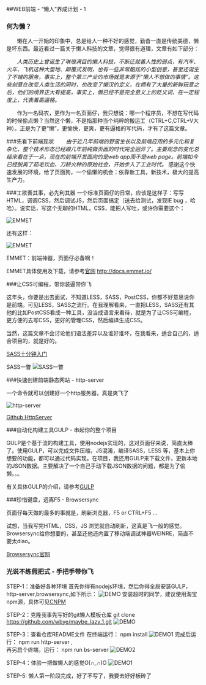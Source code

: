 ##WEB前端 - “懒人”养成计划 - 1

### 何为懒？
&nbsp;&nbsp;&nbsp;&nbsp;&nbsp;&nbsp;&nbsp;懒在人一开始的印象中，总是给人一种不好的感觉，勤奋一直是传统美德，懒是坏东西。最近看过一篇关于懒人科技的文章，觉得很有道理，文章有如下部分：

&nbsp;&nbsp;&nbsp;&nbsp;&nbsp;&nbsp;&nbsp;_人类历史上曾诞生了琳琅满目的懒人科技，不断迁就着人性的弱点，有汽车、火车、飞机这种大型地、颠覆式发明，也有一些非常酷炫的小型创意，甚至还诞生了不错的服务，事实上，整个第三产业的市场就是来源于“懒人不想做的事情”。这些创意在改变人类生活的同时，也改变了懒汉的定义，在拥有了大量的新鲜玩意之后，他们的境界正大有提高，事实上，懒已经不是完全意义上的贬义词，在一定程度上，代表着高逼格。_


&nbsp;&nbsp;&nbsp;&nbsp;&nbsp;&nbsp;&nbsp;作为一名码农，更作为一名页面仔，我只想说：哪一个程序员，不想在写代码的时候偷点懒？当然这个懒，不是指那种当个纯粹的搬运工（CTRL+C,CTRL+V大神）。正是为了更“懒”，更愉快，更爽，更有逼格的写代码，才有了这篇文章。


###先看下前端现状
&nbsp;&nbsp;&nbsp;&nbsp;&nbsp;&nbsp;&nbsp;_由于近几年前端的野蛮生长以及前端应用的多元化和复杂化，整个技术形态已经跟几年前纯做页面的时代完全迥异了。主要观念的变化总结来看在于一点，现在的前端开发面向的是web app而不是web page。前端如今已经脱离了茹毛饮血、刀耕火种的原始社会，开始步入了工业时代。_ 感谢这个快速发展的环境，给了页面狗，一个偷懒的机会：依靠新工具，新技术，极大的提高生产力。

###工欲善其事，必先利其器
一个标准页面仔的日常，应该是这样子：写写HTML，调调CSS，然后调试JS，然后页面搞定（送去给测试，发现IE bug ，哈哈）。说实话，写这个无聊的HTML，CSS，能把人写吐，或许你需要这个：

![EMMET](http://7xs3q2.com1.z0.glb.clouddn.com/record.gif)


还有这样：

![EMMET](http://7xs3q2.com1.z0.glb.clouddn.com/new-record-2.gif)

EMMET：前端神器，页面仔必备啊！

EMMET具体使用及下载，请参考[官网](http://docs.emmet.io/) http://docs.emmet.io/


###让CSS可编程，带你装逼带你飞

这年头，你要是出去面试，不知道LESS，SASS，PostCSS，你都不好意思说你是前端。可见LESS，SASS之流行。在我理解看来，一直把LESS，SASS还有其他的比如PostCSS看成一种工具，没当成语言来看待，就是为了让CSS可编程，更方便的去写CSS，更好的管理CSS，然后编译生成CSS。

当然，这篇文章不会讨论他们语法差异以及谁好谁坏，在我看来，适合自己的，适合项目的，就是好的。

[SASS十分钟入门](http://www.w3cplus.com/sassguide/)

SASS一瞥
![SASS一瞥](http://7xs3q2.com1.z0.glb.clouddn.com/C32DD61B-2E40-4723-99B6-9D8AFB08CEC0.png)


###快速创建前端静态网站 - http-server

一个命令就可以创建好一个http服务器，真是爽飞了

![http-server](http://7xs3q2.com1.z0.glb.clouddn.com/%E6%9C%AA%E6%A0%87%E9%A2%98-1.jpg)

[Github HttpServer](https://github.com/indexzero/http-server)


###自动化构建工具GULP - 串起你的整个项目

GULP是个基于流的构建工具，使用nodejs实现的，这对页面仔来说，简直太棒了。使用GULP，可以完成文件压缩，JS混淆，编译SASS，LESS 等，基本上你想要的功能，都可以通过代码实现。在项目，我还用GULP来下载文件，更新本地的JSON数据。主要解决了一个自己手动下载JSON数据的问题，都是为了偷懒。。。

有关具体GULP的介绍，请参考[GULP](https://github.com/gulpjs/gulp/blob/master/docs/getting-started.md)

###珍惜键盘，远离F5 - Browsersync

页面仔每天做的最多的事就是，刷新浏览器，F5 or CTRL+F5 ...

试想，当我写完HTML，CSS，JS 浏览就自动刷新，这真是飞一般的感觉。Browsersync给你想要的，甚至还他还内置了移动端调试神器WEINRE，简直不要太diao。

[Browsersync官网](https://www.browsersync.io)


### 光说不练假把式 - 手把手带你飞

STEP-1：准备好各种环境
	首先你得有nodejs环境，然后你得全局安装GULP，http-server,browsersync,如下所示：
	![DEMO](http://7xs3q2.com1.z0.glb.clouddn.com/npm-install-g-1.jpg)
	安装超时的同学，建议使用淘宝npm源，具体可见[CNPM](http://npm.taobao.org/)

STEP-2：克隆我事先写好的git懒人模板仓库
	git clone https://github.com/wbye/maybe_lazy_1.git
	![DEMO](http://7xs3q2.com1.z0.glb.clouddn.com/git-clone-lazy.jpg)
	
STEP-3：查看仓库README文件
	在终端运行： npm install
	![DEMO1](http://7xs3q2.com1.z0.glb.clouddn.com/cnpm-complete.jpg)
	完成后运行： npm run http-server ,  
	再另启个终端，运行： npm run bs-server
	![DEMO2](http://7xs3q2.com1.z0.glb.clouddn.com/record-3.gif)
	
STEP-4：体验一把做懒人的感觉O(∩_∩)O
	![DEMO1](http://7xs3q2.com1.z0.glb.clouddn.com/record-4.gif)

STEP-5: 懒人第一阶段完成，好了不写了，我要去好好板砖了
		
	




